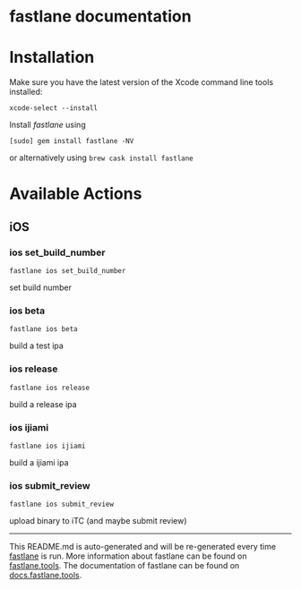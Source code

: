 fastlane documentation
================
# Installation

Make sure you have the latest version of the Xcode command line tools installed:

```
xcode-select --install
```

Install _fastlane_ using
```
[sudo] gem install fastlane -NV
```
or alternatively using `brew cask install fastlane`

# Available Actions
## iOS
### ios set_build_number
```
fastlane ios set_build_number
```
set build number
### ios beta
```
fastlane ios beta
```
build a test ipa
### ios release
```
fastlane ios release
```
build a release ipa
### ios ijiami
```
fastlane ios ijiami
```
build a ijiami ipa
### ios submit_review
```
fastlane ios submit_review
```
upload binary to iTC (and maybe submit review)

----

This README.md is auto-generated and will be re-generated every time [fastlane](https://fastlane.tools) is run.
More information about fastlane can be found on [fastlane.tools](https://fastlane.tools).
The documentation of fastlane can be found on [docs.fastlane.tools](https://docs.fastlane.tools).
